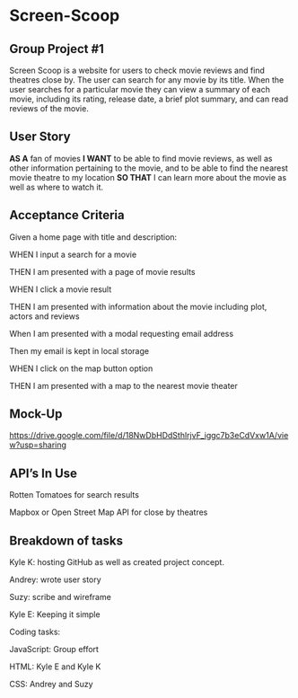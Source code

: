 # Screen-Scoop
## Group Project #1
Screen Scoop is a website for users to check movie reviews and find theatres close by. The user can search for any movie by its title.
When the user searches for a particular movie they can view a summary of each movie, including its rating, release date, a brief plot summary, and can read reviews of the movie.

## User Story
**AS A** fan of movies **I WANT** to be able to find movie reviews, as well as other information pertaining to the movie, and to be able to find the nearest movie theatre to my location **SO THAT** I can learn more about the movie as well as where to watch it.

## Acceptance Criteria
Given a home page with title and description:

WHEN I input a search for a movie 

THEN I am presented with a page of movie results 

WHEN I click a movie result

THEN I am presented with information about the movie including plot, actors and reviews

When I am presented with a modal requesting email address 

Then my email is kept in local storage 

WHEN I click on the map button option 

THEN I am presented with a map to the nearest movie theater

## Mock-Up
https://drive.google.com/file/d/18NwDbHDdSthlrjvF_iggc7b3eCdVxw1A/view?usp=sharing

## API’s In Use
Rotten Tomatoes for search results

Mapbox or Open Street Map API for close by theatres


## Breakdown of tasks 

Kyle K: hosting GitHub as well as created project concept.

Andrey: wrote user story 

Suzy: scribe and wireframe 

Kyle E: Keeping it simple 

Coding tasks:

JavaScript: Group effort

HTML: Kyle E and Kyle K 

CSS: Andrey and Suzy 
